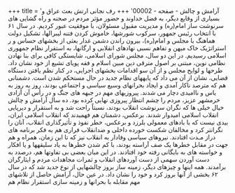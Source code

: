 +++
title = 'آرامش و چالش - صفحه - 00002'
+++
رف نجانی ارتش بعث عراق و بسیاری از وقایع دیگر، به فضل خداوند و حضور مؤثر مردم در صحنه و راه گشایی های سرنوشت ساز امام(ره) و مدیریت مقبول مسئولان، با موفقیت عبور کردیم. در سال ۶۱ با انتخاب رئیس جمهور، سرکوب شورشها، خاموش کردن فتنه لیبرالها، تشکیل دولت هماهنگ با مجلس و امام(ره)، بیرون راندن دشمن غدار بعثی از بخشهای حساس و ر استراتژیک خاک میهن و تفاهم نسبی نهادهای انقلابی و ارگانها، به استقرار نظام جمهوری اسلامی رسیدیم. در این دو سال، مجلس شورای اسلامی، شایستگی کافی برای بنا نهادن نظامی نوین، مبتنی بر اصول مترقی دین مبین اسلام و فقه پویای تشیع از خود نشان داد. طرحها و لوایح مجلس و از آن سو اقدامات بخشهای اجرایی، در کنار نظم یافتن دستگاه قضایی، نشان از آن می داد که پایههای نظام جدید در حال مستحکم شدن است. دشمنانی هم که مترصد ناکار آمدی و ایجاد بحرانهای وسیع سیاسی و اجتماعی بودند، روز به روز به یاس و ناامیدی دچار می شدند. پیروزیهای مهم در جبهه های جنگ و در رأس آن آزادی خرمشهر عزیز، مردم را چشم انتظار پیروزی نهایی کرده بود. ده سال آرامش و چالش خیال خیلی ها که نگران سرنوشت انقلاب بودند، نسبتاً راحت شد و به استقرار و دیرپایی انقلاب اسلامی امیدوار شدند. برعکس، دشمنان هم فهمیدند که انقلاب اسلامی ایران، بیدی نیست که با بادهای معمولی بلرزد و برعکس، خطر نفوذ و تأثیرگذاری انقلاب، آنان را نگرانتر کرد و مخالفان شکست خورده داخلی و ضدانقلاب فراری هم به فکر برنامه های دراز مـدت افتادند. نیروهای سیاسی وفادار به انقلاب نیز که تا این زمان، همراه و هم جهت در مقابل خطرها یک صف آراسته بودند، با کم شدن خطرها به یاد سلیقهها و یا افکار و خواسته های به بایگانی رفته خود افتادند. در این میان بعضی بی تفاوتها هم، درصدد به دست آوردن سهمی از دست آوردهای انقلاب و ثمرات مجاهدات مردم و ایثارگران برآمدند. همه اینها و چیزهای دیگر، زمینه ساز بروز چالشهایی از نوع جدید شد که در سال ۶۲ بخشی از آنها بروز کرد و خود را نشان داد. در عین حال، آرامش حاصل از تلاشهای مهم مقابله با بحرانها و زمینه سازی استقرار نظام هم